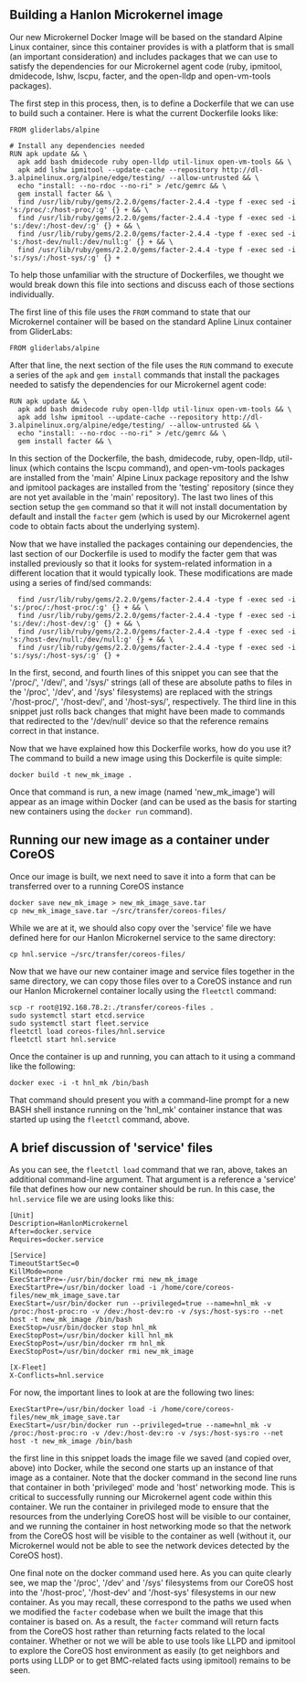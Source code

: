 ## Building a Hanlon Microkernel image

Our new Microkernel Docker Image will be based on the standard Alpine Linux
container, since this container provides is with a platform that is small
(an important consideration) and includes packages that we can use to satisfy
the dependencies for our Microkernel agent code (ruby, ipmitool, dmidecode,
lshw, lscpu, facter, and the open-lldp and open-vm-tools packages).

The first step in this process, then, is to define a Dockerfile that we can use
to build such a container. Here is what the current Dockerfile looks like:
```
FROM gliderlabs/alpine

# Install any dependencies needed
RUN apk update && \
  apk add bash dmidecode ruby open-lldp util-linux open-vm-tools && \
  apk add lshw ipmitool --update-cache --repository http://dl-3.alpinelinux.org/alpine/edge/testing/ --allow-untrusted && \
  echo "install: --no-rdoc --no-ri" > /etc/gemrc && \
  gem install facter && \
  find /usr/lib/ruby/gems/2.2.0/gems/facter-2.4.4 -type f -exec sed -i 's:/proc/:/host-proc/:g' {} + && \
  find /usr/lib/ruby/gems/2.2.0/gems/facter-2.4.4 -type f -exec sed -i 's:/dev/:/host-dev/:g' {} + && \
  find /usr/lib/ruby/gems/2.2.0/gems/facter-2.4.4 -type f -exec sed -i 's:/host-dev/null:/dev/null:g' {} + && \
  find /usr/lib/ruby/gems/2.2.0/gems/facter-2.4.4 -type f -exec sed -i 's:/sys/:/host-sys/:g' {} +
```
To help those unfamiliar with the structure of Dockerfiles, we thought we
would break down this file into sections and discuss each of those sections
individually.

The first line of this file uses the `FROM` command to state that our
Microkernel container will be based on the standard Apline Linux container
from GliderLabs:
```
FROM gliderlabs/alpine
```
After that line, the next section of the file uses the `RUN` command to
execute a series of the `apk` and `gem install` commands that install the
packages needed to satisfy the dependencies for our Microkernel agent code:
```
RUN apk update && \
  apk add bash dmidecode ruby open-lldp util-linux open-vm-tools && \
  apk add lshw ipmitool --update-cache --repository http://dl-3.alpinelinux.org/alpine/edge/testing/ --allow-untrusted && \
  echo "install: --no-rdoc --no-ri" > /etc/gemrc && \
  gem install facter && \
```
In this section of the Dockerfile, the bash, dmidecode, ruby, open-lldp,
util-linux (which contains the lscpu command), and open-vm-tools packages
are installed from the 'main' Alpine Linux package repository and the lshw
and ipmitool packages are installed from the 'testing' repository (since
they are not yet available in the 'main' repository). The last two lines
of this section setup the `gem` command so that it will not install
documentation by default and install the `facter` gem (which is used
by our Microkernel agent code to obtain facts about the underlying system).

Now that we have installed the packages containing our dependencies, the
last section of our Dockerfile is used to modify the facter gem that was
installed previously so that it looks for system-related information
in a different location that it would typically look. These modifications
are made using a series of find/sed commands:
```
  find /usr/lib/ruby/gems/2.2.0/gems/facter-2.4.4 -type f -exec sed -i 's:/proc/:/host-proc/:g' {} + && \
  find /usr/lib/ruby/gems/2.2.0/gems/facter-2.4.4 -type f -exec sed -i 's:/dev/:/host-dev/:g' {} + && \
  find /usr/lib/ruby/gems/2.2.0/gems/facter-2.4.4 -type f -exec sed -i 's:/host-dev/null:/dev/null:g' {} + && \
  find /usr/lib/ruby/gems/2.2.0/gems/facter-2.4.4 -type f -exec sed -i 's:/sys/:/host-sys/:g' {} +
```
In the first, second, and fourth lines of this snippet you can see that the
'/proc/', '/dev/', and '/sys/' strings (all of these are absolute paths to files
in the '/proc', '/dev', and '/sys' filesystems) are replaced with the strings
'/host-proc/', '/host-dev/', and '/host-sys/', respectively. The third line in
this snippet just rolls back changes that might have been made to commands that
redirected to the '/dev/null' device so that the reference remains correct in
that instance.

Now that we have explained how this Dockerfile works, how do you use it?
The command to build a new image using this Dockerfile is quite simple:
```
docker build -t new_mk_image .
```
Once that command is run, a new image (named 'new_mk_image') will appear as
an image within Docker (and can be used as the basis for starting new
containers using the `docker run` command).

## Running our new image as a container under CoreOS

Once our image is built, we next need to save it into a form that can be
transferred over to a running CoreOS instance
```
docker save new_mk_image > new_mk_image_save.tar
cp new_mk_image_save.tar ~/src/transfer/coreos-files/
```
While we are at it, we should also copy over the 'service' file we have defined
here for our Hanlon Microkernel service to the same directory:
```
cp hnl.service ~/src/transfer/coreos-files/
```
Now that we have our new container image and service files together in the
same directory, we can copy those files over to a CoreOS instance and run
our Hanlon Microkernel container locally using the `fleetctl` command:
```
scp -r root@192.168.78.2:./transfer/coreos-files .
sudo systemctl start etcd.service
sudo systemctl start fleet.service
fleetctl load coreos-files/hnl.service
fleetctl start hnl.service
```
Once the container is up and running, you can attach to it using a command
like the following:
```
docker exec -i -t hnl_mk /bin/bash
```
That command should present you with a command-line prompt for a new BASH
shell instance running on the 'hnl_mk' container instance that was started
up using the `fleetctl` command, above.

## A brief discussion of 'service' files

As you can see, the `fleetctl load` command that we ran, above, takes an
additional command-line argument. That argument is a reference a 'service' file
that defines how our new container should be run. In this case, the
`hnl.service` file we are using looks like this:
```
[Unit]
Description=HanlonMicrokernel
After=docker.service
Requires=docker.service

[Service]
TimeoutStartSec=0
KillMode=none
ExecStartPre=-/usr/bin/docker rmi new_mk_image
ExecStartPre=/usr/bin/docker load -i /home/core/coreos-files/new_mk_image_save.tar
ExecStart=/usr/bin/docker run --privileged=true --name=hnl_mk -v /proc:/host-proc:ro -v /dev:/host-dev:ro -v /sys:/host-sys:ro --net host -t new_mk_image /bin/bash
ExecStop=/usr/bin/docker stop hnl_mk
ExecStopPost=/usr/bin/docker kill hnl_mk
ExecStopPost=/usr/bin/docker rm hnl_mk
ExecStopPost=/usr/bin/docker rmi new_mk_image

[X-Fleet]
X-Conflicts=hnl.service
```
For now, the important lines to look at are the following two lines:
```
ExecStartPre=/usr/bin/docker load -i /home/core/coreos-files/new_mk_image_save.tar
ExecStart=/usr/bin/docker run --privileged=true --name=hnl_mk -v /proc:/host-proc:ro -v /dev:/host-dev:ro -v /sys:/host-sys:ro --net host -t new_mk_image /bin/bash
```
the first line in this snippet loads the image file we saved (and copied over,
above) into Docker, while the second one starts up an instance of that image as
a container. Note that the docker command in the second line runs that container
in both 'privileged' mode and 'host' networking mode. This is critical to
successfully running our Microkernel agent code within this container. We run
the container in privileged mode to ensure that the resources from the
underlying CoreOS host will be visible to our container, and we running the
container in host networking mode so that the network from the CoreOS host will
be visible to the container as well (without it, our Microkernel would not be
able to see the network devices detected by the CoreOS host).

One final note on the docker command used here. As you can quite clearly see, we
map the '/proc', '/dev' and '/sys' filesystems from our CoreOS host into the
'/host-proc', '/host-dev' and '/host-sys' filesystems in our new container.
As you may recall, these correspond to the paths we used when we modified the
`facter` codebase when we built the image that this container is based on.
As a result, the `facter` command will return facts from the CoreOS host rather
than returning facts related to the local container. Whether or not we will be
able to use tools like LLPD and ipmitool to explore the CoreOS host environment
as easily (to get neighbors and ports using LLDP or to get BMC-related facts
using ipmitool) remains to be seen.
